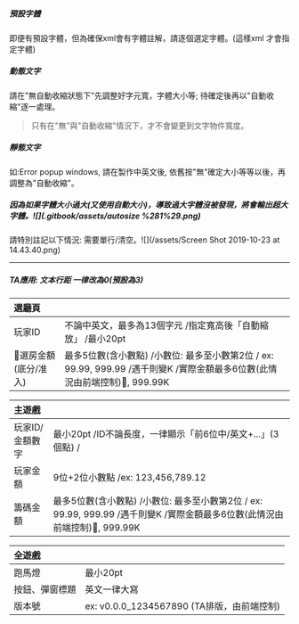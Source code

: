# 

##### 預設字體

即便有預設字體，但為確保xml會有字體註解，請逐個選定字體。\(這樣xml 才會指定字體\)

##### 動態文字

請在"無自動收縮狀態下"先調整好字元寬，字體大小等; 待確定後再以"自動收縮"逐一處理。

> 只有在"無"與"自動收縮"情況下，才不會變更到文字物件寬度。

##### 靜態文字

如:Error popup windows, 請在製作中英文後, 依舊按"無"確定大小等等以後，再調整為"自動收縮"。

##### 因為如果字體大小過大\(又使用自動大小\)，導致過大字體沒被發現，將會輸出超大字體。![](.gitbook/assets/autosize %281%29.png)

請特別註記以下情況: 需要單行/清空。![](/assets/Screen Shot 2019-10-23 at 14.43.40.png)

---

##### TA應用: 文本行距 一律改為0\(預設為3\)

| 選廳頁 |  |
| :--- | :--- |
| 玩家ID | 不論中英文，最多為13個字元 /指定寬高後「自動縮放」 /最小20pt |
| 選房金額\(底分/准入\) | 最多5位數\(含小數點\) /小數位: 最多至小數第2位 / ex: 99.99, 999.99 /遇千則變K /實際金額最多6位數\(此情況由前端控制\), 999.99K |

| 主遊戲 |  |
| :--- | :--- |
| 玩家ID/金額數字 | 最小20pt /ID不論長度，一律顯示「前6位中/英文+...」\(3個點\) / |
| 玩家金額 | 9位+2位小數點 /ex: 123,456,789.12 |
| 籌碼金額 | 最多5位數\(含小數點\) /小數位: 最多至小數第2位 / ex: 99.99, 999.99 /遇千則變K /實際金額最多6位數\(此情況由前端控制\), 999.99K |

| 全遊戲 |  |
| :--- | :--- |
| 跑馬燈 | 最小20pt |
| 按鈕、彈窗標題 | 英文一律大寫 |
| 版本號 | ex: v0.0.0\_1234567890 \(TA排版，由前端控制\) |



